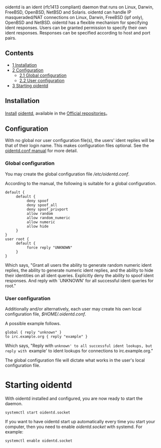 oidentd is an ident (rfc1413 compliant) daemon that runs on Linux, Darwin, FreeBSD, OpenBSD, NetBSD and Solaris. oidentd can handle IP masqueraded/NAT connections on Linux, Darwin, FreeBSD (ipf only), OpenBSD and NetBSD. oidentd has a flexible mechanism for specifying ident responses. Users can be granted permission to specify their own ident responses. Responses can be specified according to host and port pairs.

## Contents

*   [1 Installation](#Installation)
*   [2 Configuration](#Configuration)
    *   [2.1 Global configuration](#Global_configuration)
    *   [2.2 User configuration](#User_configuration)
*   [3 Starting oidentd](#Starting_oidentd)

## Installation

[Install](/index.php/Install "Install") [oidentd](https://www.archlinux.org/packages/?name=oidentd), available in the [Official repositories](/index.php/Official_repositories "Official repositories")。

## Configuration

With no global nor user configuration file(s), the users' ident replies will be that of their login name. This makes configuration files optional. See the [oidentd.conf manual](http://linux.die.net/man/5/oidentd.conf) for more detail.

### Global configuration

You may create the global configuration file */etc/oidentd.conf*.

According to the manual, the following is suitable for a global configuration.

```
default {
     default {
          deny spoof
          deny spoof_all
          deny spoof_privport
          allow random
          allow random_numeric
          allow numeric
          allow hide
     }
}
user root {
     default {
          force reply "UNKNOWN"
     }
}

```

Which says, "Grant all users the ability to generate random numeric ident replies, the ability to generate numeric ident replies, and the ability to hide their identities on all ident queries. Explicitly deny the ability to spoof ident responses. And reply with `UNKNOWN' for all successful ident queries for root."

### User configuration

Additionally and/or alternatively, each user may create his own local configuration file, *$HOME/.oidentd.conf*.

A possible example follows.

```
global { reply "unknown" }
to irc.example.org { reply "example" }

```

Which says, "Reply with `unknown' to all successful ident lookups, but reply with `example' to ident lookups for connections to irc.example.org."

The global configuration file will dictate what works in the user's local configuration file.

# Starting oidentd

With oidentd installed and configured, you are now ready to start the daemon.

```
systemctl start oidentd.socket

```

If you want to have oidentd start up automatically every time you start your computer, then you need to enable *oidentd.socket* with systemd. For example:

```
systemctl enable oidentd.socket

```